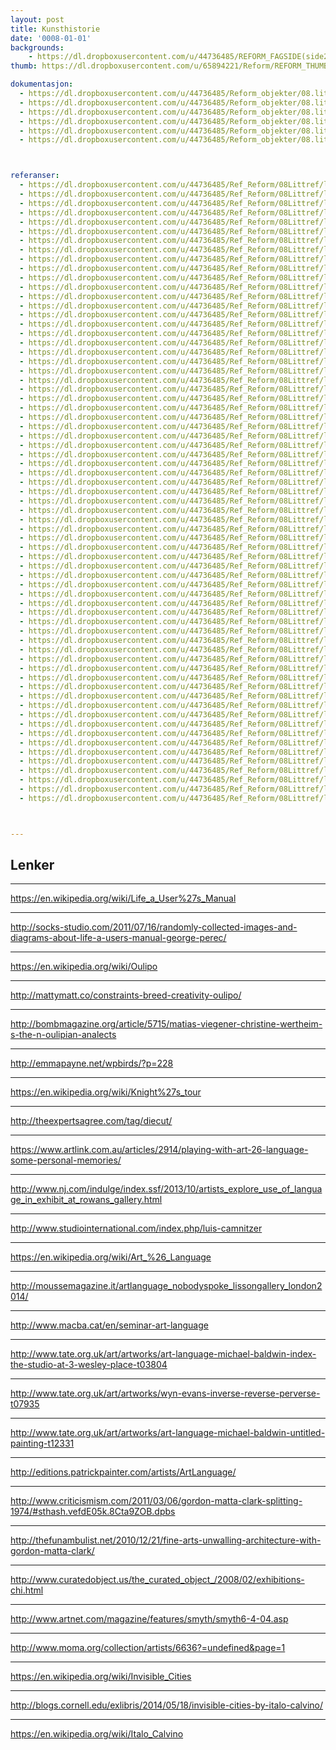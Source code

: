```yaml
---
layout: post
title: Kunsthistorie
date: '0008-01-01'
backgrounds:
    - https://dl.dropboxusercontent.com/u/44736485/REFORM_FAGSIDE(side2)/08.Litteratur2m.jpg
thumb: https://dl.dropboxusercontent.com/u/65894221/Reform/REFORM_THUMBNAILS/08.Litteratur.jpg

dokumentasjon:
  - https://dl.dropboxusercontent.com/u/44736485/Reform_objekter/08.litt1.jpg
  - https://dl.dropboxusercontent.com/u/44736485/Reform_objekter/08.litt2.jpg
  - https://dl.dropboxusercontent.com/u/44736485/Reform_objekter/08.litt3.jpg
  - https://dl.dropboxusercontent.com/u/44736485/Reform_objekter/08.litt4.jpg
  - https://dl.dropboxusercontent.com/u/44736485/Reform_objekter/08.litt5.jpg
  - https://dl.dropboxusercontent.com/u/44736485/Reform_objekter/08.litt6.jpg



referanser:
  - https://dl.dropboxusercontent.com/u/44736485/Ref_Reform/08Littref/litref01.jpg
  - https://dl.dropboxusercontent.com/u/44736485/Ref_Reform/08Littref/litref02.jpg
  - https://dl.dropboxusercontent.com/u/44736485/Ref_Reform/08Littref/litref03.jpg
  - https://dl.dropboxusercontent.com/u/44736485/Ref_Reform/08Littref/litref04.jpg
  - https://dl.dropboxusercontent.com/u/44736485/Ref_Reform/08Littref/litref04b.jpg
  - https://dl.dropboxusercontent.com/u/44736485/Ref_Reform/08Littref/litref05.jpg
  - https://dl.dropboxusercontent.com/u/44736485/Ref_Reform/08Littref/litref05b.jpg
  - https://dl.dropboxusercontent.com/u/44736485/Ref_Reform/08Littref/litref05c.jpg
  - https://dl.dropboxusercontent.com/u/44736485/Ref_Reform/08Littref/litref06.jpg
  - https://dl.dropboxusercontent.com/u/44736485/Ref_Reform/08Littref/litref07.jpg
  - https://dl.dropboxusercontent.com/u/44736485/Ref_Reform/08Littref/litref08.jpg
  - https://dl.dropboxusercontent.com/u/44736485/Ref_Reform/08Littref/litref09.jpg
  - https://dl.dropboxusercontent.com/u/44736485/Ref_Reform/08Littref/litref10.jpg
  - https://dl.dropboxusercontent.com/u/44736485/Ref_Reform/08Littref/litref10a.jpg
  - https://dl.dropboxusercontent.com/u/44736485/Ref_Reform/08Littref/litref10b.jpg
  - https://dl.dropboxusercontent.com/u/44736485/Ref_Reform/08Littref/litref10c.jpg
  - https://dl.dropboxusercontent.com/u/44736485/Ref_Reform/08Littref/litref11.jpg
  - https://dl.dropboxusercontent.com/u/44736485/Ref_Reform/08Littref/litref11b.jpg
  - https://dl.dropboxusercontent.com/u/44736485/Ref_Reform/08Littref/litref11c.jpg
  - https://dl.dropboxusercontent.com/u/44736485/Ref_Reform/08Littref/litref12.jpg
  - https://dl.dropboxusercontent.com/u/44736485/Ref_Reform/08Littref/litref13.jpg
  - https://dl.dropboxusercontent.com/u/44736485/Ref_Reform/08Littref/litref14.jpg
  - https://dl.dropboxusercontent.com/u/44736485/Ref_Reform/08Littref/litref15.jpg
  - https://dl.dropboxusercontent.com/u/44736485/Ref_Reform/08Littref/litref16.jpg
  - https://dl.dropboxusercontent.com/u/44736485/Ref_Reform/08Littref/litref17.jpg
  - https://dl.dropboxusercontent.com/u/44736485/Ref_Reform/08Littref/litref18.jpg
  - https://dl.dropboxusercontent.com/u/44736485/Ref_Reform/08Littref/litref18b.jpg
  - https://dl.dropboxusercontent.com/u/44736485/Ref_Reform/08Littref/litref18c.jpg
  - https://dl.dropboxusercontent.com/u/44736485/Ref_Reform/08Littref/litref18d.jpg
  - https://dl.dropboxusercontent.com/u/44736485/Ref_Reform/08Littref/litref18f.jpg
  - https://dl.dropboxusercontent.com/u/44736485/Ref_Reform/08Littref/litref18g.jpg
  - https://dl.dropboxusercontent.com/u/44736485/Ref_Reform/08Littref/litref18gh.jpg
  - https://dl.dropboxusercontent.com/u/44736485/Ref_Reform/08Littref/litref18h.jpg
  - https://dl.dropboxusercontent.com/u/44736485/Ref_Reform/08Littref/litref18i.jpg
  - https://dl.dropboxusercontent.com/u/44736485/Ref_Reform/08Littref/litref18ij.jpg
  - https://dl.dropboxusercontent.com/u/44736485/Ref_Reform/08Littref/litref18j.jpg
  - https://dl.dropboxusercontent.com/u/44736485/Ref_Reform/08Littref/litref18k.jpg
  - https://dl.dropboxusercontent.com/u/44736485/Ref_Reform/08Littref/litref18m.jpg
  - https://dl.dropboxusercontent.com/u/44736485/Ref_Reform/08Littref/litref18n.jpg
  - https://dl.dropboxusercontent.com/u/44736485/Ref_Reform/08Littref/litref18o.jpg
  - https://dl.dropboxusercontent.com/u/44736485/Ref_Reform/08Littref/litref18p.jpg
  - https://dl.dropboxusercontent.com/u/44736485/Ref_Reform/08Littref/litref18q.jpg
  - https://dl.dropboxusercontent.com/u/44736485/Ref_Reform/08Littref/litref18r.jpg
  - https://dl.dropboxusercontent.com/u/44736485/Ref_Reform/08Littref/litref18s.jpg
  - https://dl.dropboxusercontent.com/u/44736485/Ref_Reform/08Littref/litref18t.jpg
  - https://dl.dropboxusercontent.com/u/44736485/Ref_Reform/08Littref/litref19.jpg
  - https://dl.dropboxusercontent.com/u/44736485/Ref_Reform/08Littref/litref19b.jpg
  - https://dl.dropboxusercontent.com/u/44736485/Ref_Reform/08Littref/litref20.jpg
  - https://dl.dropboxusercontent.com/u/44736485/Ref_Reform/08Littref/litref21.jpg
  - https://dl.dropboxusercontent.com/u/44736485/Ref_Reform/08Littref/litref22.jpg
  - https://dl.dropboxusercontent.com/u/44736485/Ref_Reform/08Littref/litref22b.jpg
  - https://dl.dropboxusercontent.com/u/44736485/Ref_Reform/08Littref/litref22d.jpg
  - https://dl.dropboxusercontent.com/u/44736485/Ref_Reform/08Littref/litref22e.jpg
  - https://dl.dropboxusercontent.com/u/44736485/Ref_Reform/08Littref/litref23.jpg
  - https://dl.dropboxusercontent.com/u/44736485/Ref_Reform/08Littref/litref24.jpg
  - https://dl.dropboxusercontent.com/u/44736485/Ref_Reform/08Littref/litref25.jpg
  - https://dl.dropboxusercontent.com/u/44736485/Ref_Reform/08Littref/litref25b.jpg
  - https://dl.dropboxusercontent.com/u/44736485/Ref_Reform/08Littref/litref25c.jpg
  - https://dl.dropboxusercontent.com/u/44736485/Ref_Reform/08Littref/litref25d.jpg
  - https://dl.dropboxusercontent.com/u/44736485/Ref_Reform/08Littref/litref26.jpg
  - https://dl.dropboxusercontent.com/u/44736485/Ref_Reform/08Littref/litref27.jpg
  - https://dl.dropboxusercontent.com/u/44736485/Ref_Reform/08Littref/litref27b.jpg
  - https://dl.dropboxusercontent.com/u/44736485/Ref_Reform/08Littref/litref27c.jpg
  - https://dl.dropboxusercontent.com/u/44736485/Ref_Reform/08Littref/litref27d.jpg
  - https://dl.dropboxusercontent.com/u/44736485/Ref_Reform/08Littref/litref27e.jpg
  - https://dl.dropboxusercontent.com/u/44736485/Ref_Reform/08Littref/litref28.jpg
  - https://dl.dropboxusercontent.com/u/44736485/Ref_Reform/08Littref/litref29.jpg



---
```



## Lenker

* * *
<https://en.wikipedia.org/wiki/Life_a_User%27s_Manual>

* * *
<http://socks-studio.com/2011/07/16/randomly-collected-images-and-diagrams-about-life-a-users-manual-george-perec/>

* * *
<https://en.wikipedia.org/wiki/Oulipo>

* * *
<http://mattymatt.co/constraints-breed-creativity-oulipo/>

* * *
<http://bombmagazine.org/article/5715/matias-viegener-christine-wertheim-s-the-n-oulipian-analects>

* * *
<http://emmapayne.net/wpbirds/?p=228>

* * *
<https://en.wikipedia.org/wiki/Knight%27s_tour>

* * *
<http://theexpertsagree.com/tag/diecut/>

* * *
<https://www.artlink.com.au/articles/2914/playing-with-art-26-language-some-personal-memories/>

* * *
<http://www.nj.com/indulge/index.ssf/2013/10/artists_explore_use_of_language_in_exhibit_at_rowans_gallery.html>

* * *
<http://www.studiointernational.com/index.php/luis-camnitzer>

* * *
<https://en.wikipedia.org/wiki/Art_%26_Language>

* * *
<http://moussemagazine.it/artlanguage_nobodyspoke_lissongallery_london2014/>

* * *
<http://www.macba.cat/en/seminar-art-language>

* * *
<http://www.tate.org.uk/art/artworks/art-language-michael-baldwin-index-the-studio-at-3-wesley-place-t03804>

* * *
<http://www.tate.org.uk/art/artworks/wyn-evans-inverse-reverse-perverse-t07935>

* * *
<http://www.tate.org.uk/art/artworks/art-language-michael-baldwin-untitled-painting-t12331>

* * *
<http://editions.patrickpainter.com/artists/ArtLanguage/>

* * *
<http://www.criticismism.com/2011/03/06/gordon-matta-clark-splitting-1974/#sthash.vefdE05k.8Cta9ZOB.dpbs>

* * *
<http://thefunambulist.net/2010/12/21/fine-arts-unwalling-architecture-with-gordon-matta-clark/>

* * *
<http://www.curatedobject.us/the_curated_object_/2008/02/exhibitions-chi.html>

* * *
<http://www.artnet.com/magazine/features/smyth/smyth6-4-04.asp>

* * *
<http://www.moma.org/collection/artists/6636?=undefined&page=1>

* * *
<https://en.wikipedia.org/wiki/Invisible_Cities>

* * *
<http://blogs.cornell.edu/exlibris/2014/05/18/invisible-cities-by-italo-calvino/>

* * *
<https://en.wikipedia.org/wiki/Italo_Calvino>

